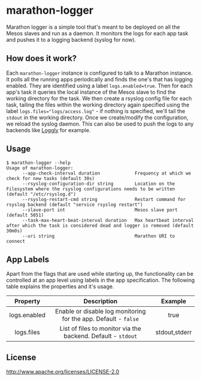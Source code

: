 # marathon-logger

Marathon logger is a simple tool that's meant to be deployed on all the Mesos slaves and run as a daemon. It monitors the logs for each app task and pushes it to a logging backend (syslog for now).

## How does it work?
Each `marathon-logger` instance is configured to talk to a Marathon instance. It polls all the running apps periodically and finds the one's that has logging enabled. They are identified using a label `logs.enabled=true`. Then for each app's task it queries the local instance of the Mesos slave to find the working directory for the task. We then create a rsyslog config file for each task, tailing the files within the working directory again specified using the label `logs.files="logs/access.log"` - if nothing is specified, we'll tail the `stdout` in the working directory. Once we create/modify the configuration, we reload the syslog daemon. This can also be used to push the logs to any backends like [Loggly](http://loggly.com) for example.

## Usage
```
$ marathon-logger --help
Usage of marathon-logger:
      --app-check-interval duration             Frequency at which we check for new tasks (default 30s)
      --rsyslog-configuration-dir string        Location on the Filesystem where the rsyslog configurations needs to be written (default "/etc/rsyslog.d")
      --rsyslog-restart-cmd string              Restart command for rsyslog backend (default "service rsyslog restart")
      --slave-port int                          Mesos slave port (default 5051)
      --task-max-heart-beat-interval duration   Max heartbeat interval after which the task is considered dead and logger is removed (default 30m0s)
      --uri string                              Marathon URI to connect
```

## App Labels
Apart from the flags that are used while starting up, the functionality can be controlled at an app level using labels in the app specification. The following table explains the properties and it's usage.

| Property | Description | Example |
| :---: | :---: | :---: |
| logs.enabled | Enable or disable log monitoring for the app. Default - `false` | true |
| logs.files | List of files to monitor via the backend. Default - `stdout` | stdout,stderr |

## License
http://www.apache.org/licenses/LICENSE-2.0
